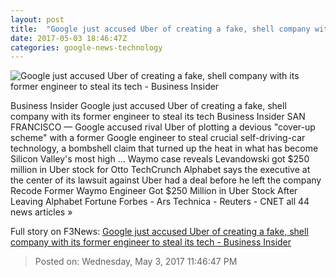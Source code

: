 ```yaml
---
layout: post
title:  "Google just accused Uber of creating a fake, shell company with its former engineer to steal its tech - Business Insider"
date: 2017-05-03 18:46:47Z
categories: google-news-technology
---
```


![Google just accused Uber of creating a fake, shell company with its former engineer to steal its tech - Business Insider](http://static1.businessinsider.com/image/590a0019fcd8eb1e008b4a84-1190-625/google-just-accused-uber-of-creating-a-fake-shell-company-with-its-former-engineer-to-steal-its-tech.jpg)

Business Insider Google just accused Uber of creating a fake, shell company with its former engineer to steal its tech Business Insider SAN FRANCISCO — Google accused rival Uber of plotting a devious "cover-up scheme" with a former Google engineer to steal crucial self-driving-car technology, a bombshell claim that turned up the heat in what has become Silicon Valley's most high ... Waymo case reveals Levandowski got $250 million in Uber stock for Otto TechCrunch Alphabet says the executive at the center of its lawsuit against Uber had a deal before he left the company Recode Former Waymo Engineer Got $250 Million in Uber Stock After Leaving Alphabet Fortune Forbes - Ars Technica - Reuters - CNET all 44 news articles »


Full story on F3News: [Google just accused Uber of creating a fake, shell company with its former engineer to steal its tech - Business Insider](http://www.f3nws.com/n/dmYPmB)

> Posted on: Wednesday, May 3, 2017 11:46:47 PM
